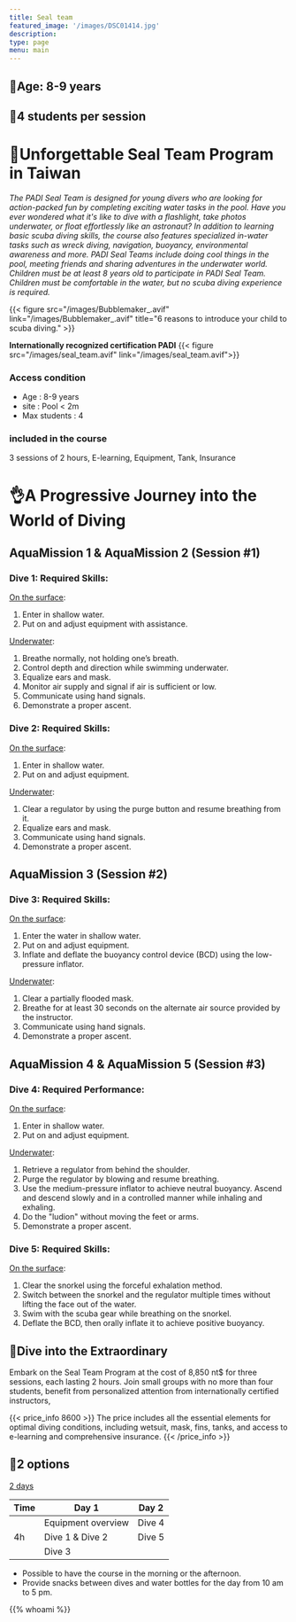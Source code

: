 ```yaml
---
title: Seal team
featured_image: '/images/DSC01414.jpg'
description:
type: page
menu: main
---
```


## 🎠Age: 8-9 years

## 🧒**4 students per session**

# 🤿Unforgettable Seal Team Program in Taiwan

*The PADI Seal Team is designed for young divers who are looking for
action-packed fun by completing exciting water tasks in the pool. Have you ever
wondered what it's like to dive with a flashlight, take photos underwater, or
float effortlessly like an astronaut? In addition to learning basic scuba
diving skills, the course also features specialized in-water tasks such as
wreck diving, navigation, buoyancy, environmental awareness and more. PADI Seal
Teams include doing cool things in the pool, meeting friends and sharing
adventures in the underwater world. Children must be at least 8 years old to
participate in PADI Seal Team. Children must be comfortable in the water, but
no scuba diving experience is required.*

{{< figure src="/images/Bubblemaker_.avif" link="/images/Bubblemaker_.avif"
title="6 reasons to introduce your child to scuba diving." >}}

**Internationally recognized certification PADI**
{{< figure src="/images/seal_team.avif" link="/images/seal_team.avif">}}

### Access condition

- Age : 8-9 years
- site : Pool < 2m
- Max students : 4

### included in the course

3 sessions of 2 hours, E-learning, Equipment, Tank, Insurance

# 👌A Progressive Journey into the World of Diving

## AquaMission 1 & AquaMission 2 (Session #1)

### Dive 1: Required Skills:

<ins>On the surface</ins>:
1. Enter in shallow water.
2. Put on and adjust equipment with assistance.

<ins>Underwater</ins>:
1. Breathe normally, not holding one’s breath.
2. Control depth and direction while swimming underwater.
3. Equalize ears and mask.
4. Monitor air supply and signal if air is sufficient or low.
5. Communicate using hand signals.
6. Demonstrate a proper ascent.

### Dive 2: Required Skills:

<ins>On the surface</ins>:
1. Enter in shallow water.
2. Put on and adjust equipment.

<ins>Underwater</ins>:
1. Clear a regulator by using the purge button and resume breathing from it.
2. Equalize ears and mask.
3. Communicate using hand signals.
4. Demonstrate a proper ascent.

## AquaMission 3 (Session #2)

### Dive 3: Required Skills:

<ins>On the surface</ins>:
1. Enter the water in shallow water.
2. Put on and adjust equipment.
3. Inflate and deflate the buoyancy control device (BCD) using the low-pressure inflator.

<ins>Underwater</ins>:
1. Clear a partially flooded mask.
2. Breathe for at least 30 seconds on the alternate air source provided by the instructor.
3. Communicate using hand signals.
4. Demonstrate a proper ascent.

## AquaMission 4 & AquaMission 5 (Session #3)

### Dive 4: Required Performance:

<ins>On the surface</ins>:
1. Enter in shallow water.
2. Put on and adjust equipment.

<ins>Underwater</ins>:
1. Retrieve a regulator from behind the shoulder.
2. Purge the regulator by blowing and resume breathing.
3. Use the medium-pressure inflator to achieve neutral buoyancy. Ascend and descend slowly and in a controlled manner while inhaling and exhaling.
4. Do the "ludion" without moving the feet or arms.
5. Demonstrate a proper ascent.

### Dive 5: Required Skills:

<ins>On the surface</ins>:
1. Clear the snorkel using the forceful exhalation method.
2. Switch between the snorkel and the regulator multiple times without lifting the face out of the water.
3. Swim with the scuba gear while breathing on the snorkel.
4. Deflate the BCD, then orally inflate it to achieve positive buoyancy.

## 🪸Dive into the Extraordinary

Embark on the Seal Team Program at the cost of 8,850 nt$ for three sessions,
each lasting 2 hours. Join small groups with no more than four students,
benefit from personalized attention from internationally certified instructors,

{{< price_info 8600 >}}
The price includes all the essential elements for optimal diving conditions,
including wetsuit, mask, fins, tanks, and access to e-learning and
comprehensive insurance.
{{< /price_info >}}

## 📆2 options
<ins>2 days</ins>

| Time | Day 1              | Day 2  |
|------|--------------------|--------|
|      | Equipment overview | Dive 4 |
| 4h   | Dive 1 & Dive 2    | Dive 5 |
|      | Dive 3             |        |

* Possible to have the course in the morning or the afternoon.
* Provide snacks between dives and water bottles <span class="red">for the day</span> from 10 am to 5 pm.

{{% whoami %}}
